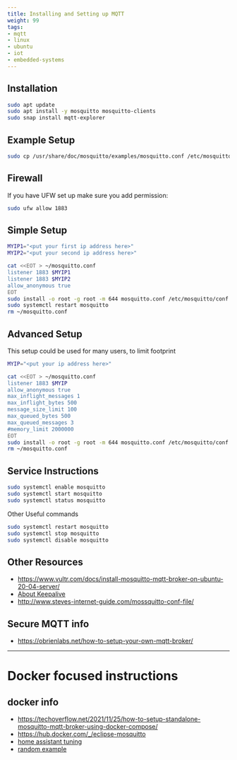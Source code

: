 ```yaml
---
title: Installing and Setting up MQTT
weight: 99
tags:
- mqtt
- linux
- ubuntu
- iot
- embedded-systems
---
```


## Installation

```bash
sudo apt update
sudo apt install -y mosquitto mosquitto-clients
sudo snap install mqtt-explorer
```

## Example Setup

```bash
sudo cp /usr/share/doc/mosquitto/examples/mosquitto.conf /etc/mosquitto/conf.d/
```

## Firewall

If you have UFW set up make sure you add permission:

```bash
sudo ufw allow 1883
```

## Simple Setup

```bash
MYIP1="<put your first ip address here>"
MYIP2="<put your second ip address here>"
```


```bash
cat <<EOT > ~/mosquitto.conf
listener 1883 $MYIP1
listener 1883 $MYIP2
allow_anonymous true
EOT
sudo install -o root -g root -m 644 mosquitto.conf /etc/mosquitto/conf.d/mosquitto.conf
sudo systemctl restart mosquitto
rm ~/mosquitto.conf
```

## Advanced Setup

This setup could be used for many users, to limit footprint

```bash
MYIP="<put your ip address here>"
```

```bash
cat <<EOT > ~/mosquitto.conf
listener 1883 $MYIP
allow_anonymous true
max_inflight_messages 1
max_inflight_bytes 500
message_size_limit 100
max_queued_bytes 500
max_queued_messages 3
#memory_limit 2000000
EOT
sudo install -o root -g root -m 644 mosquitto.conf /etc/mosquitto/conf.d/mosquitto.conf
rm ~/mosquitto.conf
```

## Service Instructions

```bash
sudo systemctl enable mosquitto
sudo systemctl start mosquitto
sudo systemctl status mosquitto
```

Other Useful commands

```bash
sudo systemctl restart mosquitto
sudo systemctl stop mosquitto
sudo systemctl disable mosquitto
```

## Other Resources

* <https://www.vultr.com/docs/install-mosquitto-mqtt-broker-on-ubuntu-20-04-server/>
* [About Keepalive](https://www.hivemq.com/blog/mqtt-essentials-part-10-alive-client-take-over/)
* <http://www.steves-internet-guide.com/mossquitto-conf-file/>

## Secure MQTT info

* <https://obrienlabs.net/how-to-setup-your-own-mqtt-broker/>

---

# Docker focused instructions

## docker info

* <https://techoverflow.net/2021/11/25/how-to-setup-standalone-mosquitto-mqtt-broker-using-docker-compose/>
* <https://hub.docker.com/_/eclipse-mosquitto>
* [home assistant tuning](https://www.homeautomationguy.io/docker-tips/configuring-the-mosquitto-mqtt-docker-container-for-use-with-home-assistant/)
* [random example](https://github.com/vvatelot/mosquitto-docker-compose/blob/master/docker-compose.yaml)

